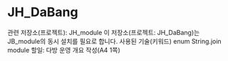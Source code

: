 # JH_DaBang

관련 저장소(프로젝트): JH_module
이 저장소(프로젝트: JH_DaBang)는 JB_module의 동시 설치를 필요로 합니다.
사용된 기술(키워드)
enum
String.join
module
할일: 다방 운영 개요 작성(A4 1쪽)
